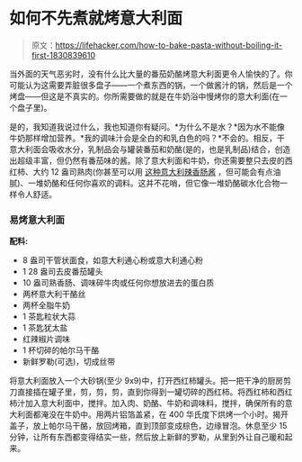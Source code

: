 # 如何不先煮就烤意大利面

> 原文：<https://lifehacker.com/how-to-bake-pasta-without-boiling-it-first-1830839610>

当外面的天气恶劣时，没有什么比大量的番茄奶酪烤意大利面更令人愉快的了。你可能认为这需要弄脏很多盘子——一个煮东西的锅，一个做酱汁的锅，然后是一个烤盘——但这是不真实的。你所需要做的就是在牛奶浴中慢烤你的意大利面(在一个盘子里)。



是的，我知道我说过什么，我也知道你有疑问。*为什么不是水？*因为水不能像牛奶那样增加营养。*我的调味汁会是全白的和乳白色的吗？*不会的。相反，干意大利面会吸收水分，乳制品会与罐装番茄和奶酪(是的，也是乳制品)结合，创造出超级丰富，但仍然有番茄味的酱。除了意大利面和牛奶，你还需要整只去皮的西红柿、大约 12 盎司熟肉(你甚至可以用 [这种意大利辣香肠酱](https://skillet.lifehacker.com/make-this-spicy-prosciutto-spread-immediately-1828857194) ，但可能会有点油腻)、一堆奶酪和任何你喜欢的调料。这并不花哨，但它像一堆奶酪碳水化合物一样令人舒适。

### 易烤意大利面

**配料:**

*   8 盎司干管状面食，如意大利通心粉或意大利通心粉
*   1 28 盎司去皮番茄罐头
*   10 盎司熟香肠、调味碎牛肉或任何你想放进去的蛋白质
*   两杯意大利干酪丝
*   两杯全脂牛奶
*   1 茶匙粒状大蒜
*   1 茶匙犹太盐
*   红辣椒片调味
*   1 杯切碎的帕尔马干酪
*   新鲜罗勒(可选)，切成丝带

将意大利面放入一个大砂锅(至少 9x9)中，打开西红柿罐头。把一把干净的厨房剪刀直接插在罐子里，剪，剪，剪，直到你得到一罐切碎的西红柿。将西红柿和西红柿汁加入意大利面中，搅拌。加入肉、奶酪、牛奶和调味料，搅拌，确保所有的意大利面都淹没在牛奶中。用两片铝箔盖紧，在 400 华氏度下烘烤一个小时。揭开盖子，放上帕尔马干酪，放回烤箱，直到顶部变成棕色，边缘冒泡。休息至少 15 分钟，让所有东西都变得结实一些，然后放上新鲜的罗勒，从里到外让自己暖和起来。